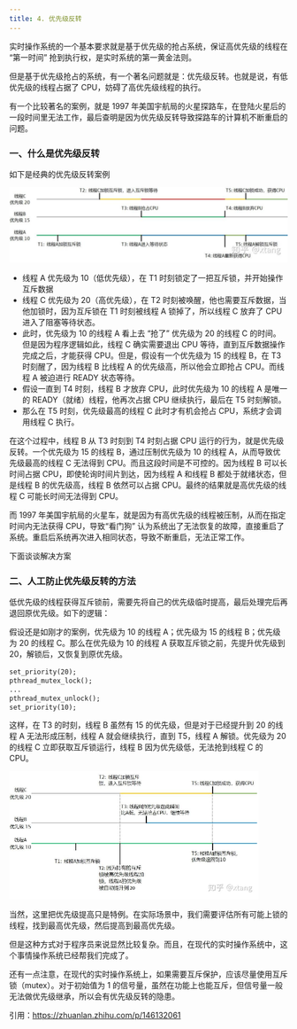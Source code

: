 ```yaml
---
title: 4. 优先级反转
---
```


实时操作系统的一个基本要求就是基于优先级的抢占系统，保证高优先级的线程在 “第一时间” 抢到执行权，是实时系统的第一黄金法则。

但是基于优先级抢占的系统，有一个著名问题就是：优先级反转。也就是说，有低优先级的线程占据了 CPU，妨碍了高优先级线程的执行。

有一个比较著名的案例，就是 1997 年美国宇航局的火星探路车，在登陆火星后的一段时间里无法工作，最后查明是因为优先级反转导致探路车的计算机不断重启的问题。

### 一、什么是优先级反转

如下是经典的优先级反转案例

<img src="./image/优先级反转案例.png" style="zoom:50%;" />

- 线程 A 优先级为 10（低优先级），在 T1 时刻锁定了一把互斥锁，并开始操作互斥数据
- 线程 C 优先级为 20（高优先级），在 T2 时刻被唤醒，他也需要互斥数据，当他加锁时，因为互斥锁在 T1 时刻被线程 A 锁掉了，所以线程 C 放弃了 CPU 进入了阻塞等待状态。
- 此时，优先级为 10 的线程 A 看上去 “抢了” 优先级为 20 的线程 C 的时间。但是因为程序逻辑如此，线程 C 确实需要退出 CPU 等待，直到互斥数据操作完成之后，才能获得 CPU。但是，假设有一个优先级为 15 的线程 B，在 T3 时刻醒了，因为线程 B 比线程 A 的优先级高，所以他会立即抢占 CPU。而线程 A 被迫进行 READY 状态等待。
- 假设一直到 T4 时刻，线程 B 才放弃 CPU，此时优先级为 10 的线程 A 是唯一的 READY（就绪）线程，他再次占据 CPU 继续执行，最后在 T5 时刻解锁。
- 那么在 T5 时刻，优先级最高的线程 C 此时才有机会抢占 CPU，系统才会调用线程 C 执行。

在这个过程中，线程 B 从 T3 时刻到 T4 时刻占据 CPU 运行的行为，就是优先级反转。一个优先级为 15 的线程 B，通过压制优先级为 10 的线程 A，从而导致优先级最高的线程 C 无法得到 CPU。而且这段时间是不可控的。因为线程 B 可以长时间占据 CPU，即使轮询时间片到达，因为线程 A 和线程 B 都处于就绪状态，但是线程 B 的优先级高，线程 B 依然可以占据 CPU。最终的结果就是高优先级的线程 C 可能长时间无法得到 CPU。

而 1997 年美国宇航局的火星车，就是因为有高优先级的线程被压制，从而在指定时间内无法获得 CPU，导致“看门狗” 认为系统出了无法恢复的故障，直接重启了系统。重启后系统再次进入相同状态，导致不断重启，无法正常工作。

下面谈谈解决方案

### 二、人工防止优先级反转的方法

低优先级的线程获得互斥锁前，需要先将自己的优先级临时提高，最后处理完后再退回原优先级。如下的逻辑：

假设还是如刚才的案例，优先级为 10 的线程 A；优先级为 15 的线程 B；优先级为 20 的线程 C。那么在优先级为 10 的线程 A 获取互斥锁之前，先提升优先级到 20，解锁后，又恢复到原优先级。

```
set_priority(20);
pthread_mutex_lock();
...
pthread_mutex_unlock();
set_priority(10);
```

这样，在 T3 的时刻，线程 B 虽然有 15 的优先级，但是对于已经提升到 20 的线程 A 无法形成压制，线程 A 就会继续执行，直到 T5，线程 A 解锁。优先级为 20 的线程 C 立即获取互斥锁运行，线程 B 因为优先级低，无法抢到线程 C 的 CPU。

<img src="./image/优先级反转2.png" style="zoom:50%;" />

当然，这里把优先级提高只是特例。在实际场景中，我们需要评估所有可能上锁的线程，找到最高优先级，然后提高到最高优先级。

但是这种方式对于程序员来说显然比较复杂。而且，在现代的实时操作系统中，这个事情操作系统已经帮我们完成了。

还有一点注意，在现代的实时操作系统上，如果需要互斥保护，应该尽量使用互斥锁（mutex）。对于初始值为 1 的信号量，虽然在功能上也能互斥，但信号量一般无法做优先级继承，所以会有优先级反转的隐患。

引用：https://zhuanlan.zhihu.com/p/146132061
